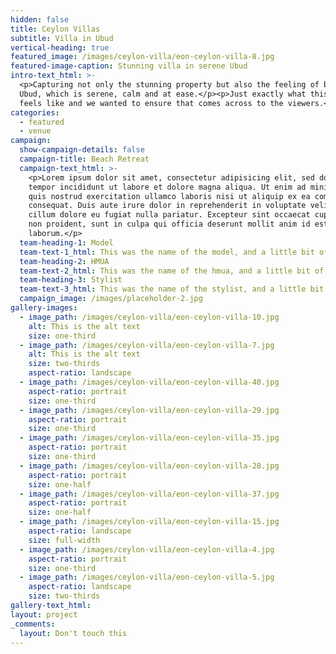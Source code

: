```yaml
---
hidden: false
title: Ceylon Villas
subtitle: Villa in Ubud
vertical-heading: true
featured_image: /images/ceylon-villa/eon-ceylon-villa-8.jpg
featured-image-caption: Stunning villa in serene Ubud
intro-text_html: >-
  <p>Capturing not only the stunning property but also the feeling of being in
  Ubud, which is serene, calm and at ease.</p><p>Just exactly what this house
  feels like and we wanted to ensure that comes across to the viewers.</p>
categories:
  - featured
  - venue
campaign:
  show-campaign-details: false
  campaign-title: Beach Retreat
  campaign-text_html: >-
    <p>Lorem ipsum dolor sit amet, consectetur adipisicing elit, sed do eiusmod
    tempor incididunt ut labore et dolore magna aliqua. Ut enim ad minim veniam,
    quis nostrud exercitation ullamco laboris nisi ut aliquip ex ea commodo
    consequat. Duis aute irure dolor in reprehenderit in voluptate velit esse
    cillum dolore eu fugiat nulla pariatur. Excepteur sint occaecat cupidatat
    non proident, sunt in culpa qui officia deserunt mollit anim id est
    laborum.</p>
  team-heading-1: Model
  team-text-1_html: This was the name of the model, and a little bit of a blurb about her.
  team-heading-2: HMUA
  team-text-2_html: This was the name of the hmua, and a little bit of a blurb about her.
  team-heading-3: Stylist
  team-text-3_html: This was the name of the stylist, and a little bit of a blurb about her.
  campaign_image: /images/placeholder-2.jpg
gallery-images:
  - image_path: /images/ceylon-villa/eon-ceylon-villa-10.jpg
    alt: This is the alt text
    size: one-third
  - image_path: /images/ceylon-villa/eon-ceylon-villa-7.jpg
    alt: This is the alt text
    size: two-thirds
    aspect-ratio: landscape
  - image_path: /images/ceylon-villa/eon-ceylon-villa-40.jpg
    aspect-ratio: portrait
    size: one-third
  - image_path: /images/ceylon-villa/eon-ceylon-villa-29.jpg
    aspect-ratio: portrait
    size: one-third
  - image_path: /images/ceylon-villa/eon-ceylon-villa-35.jpg
    aspect-ratio: portrait
    size: one-third
  - image_path: /images/ceylon-villa/eon-ceylon-villa-28.jpg
    aspect-ratio: portrait
    size: one-half
  - image_path: /images/ceylon-villa/eon-ceylon-villa-37.jpg
    aspect-ratio: portrait
    size: one-half
  - image_path: /images/ceylon-villa/eon-ceylon-villa-15.jpg
    aspect-ratio: landscape
    size: full-width
  - image_path: /images/ceylon-villa/eon-ceylon-villa-4.jpg
    aspect-ratio: portrait
    size: one-third
  - image_path: /images/ceylon-villa/eon-ceylon-villa-5.jpg
    aspect-ratio: landscape
    size: two-thirds
gallery-text_html:
layout: project
_comments:
  layout: Don't touch this
---
```


